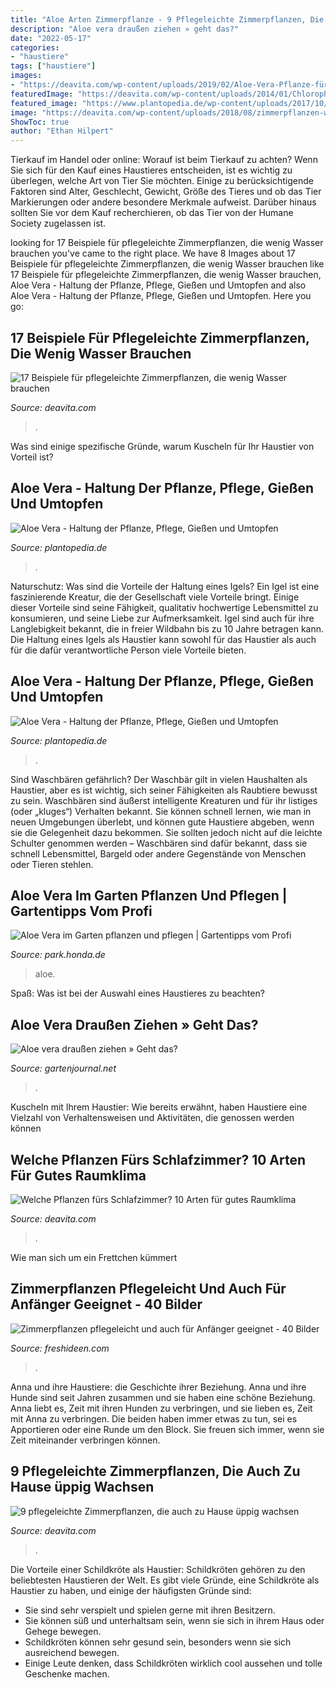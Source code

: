 ```yaml
---
title: "Aloe Arten Zimmerpflanze - 9 Pflegeleichte Zimmerpflanzen, Die Auch Zu Hause üppig Wachsen"
description: "Aloe vera draußen ziehen » geht das?"
date: "2022-05-17"
categories:
- "haustiere"
tags: ["haustiere"]
images:
- "https://deavita.com/wp-content/uploads/2019/02/Aloe-Vera-Pflanze-fürs-Schlafzimmer-gesund-luftreinigend.jpg"
featuredImage: "https://deavita.com/wp-content/uploads/2014/01/Chlorophytum-Grünlilie-in-Töpfen-pflanzen-Zu-Hause.jpeg"
featured_image: "https://www.plantopedia.de/wp-content/uploads/2017/10/aloe-vera-pflanze-6433-768x512.jpg"
image: "https://deavita.com/wp-content/uploads/2018/08/zimmerpflanzen-wenig-wasser-aloe-vera-pflanze.jpg"
ShowToc: true
author: "Ethan Hilpert"
---
```



Tierkauf im Handel oder online: Worauf ist beim Tierkauf zu achten?
Wenn Sie sich für den Kauf eines Haustieres entscheiden, ist es wichtig zu überlegen, welche Art von Tier Sie möchten. Einige zu berücksichtigende Faktoren sind Alter, Geschlecht, Gewicht, Größe des Tieres und ob das Tier Markierungen oder andere besondere Merkmale aufweist. Darüber hinaus sollten Sie vor dem Kauf recherchieren, ob das Tier von der Humane Society zugelassen ist.

	

		
looking for 17 Beispiele für pflegeleichte Zimmerpflanzen, die wenig Wasser brauchen you've came to the right place. We have 8 Images about 17 Beispiele für pflegeleichte Zimmerpflanzen, die wenig Wasser brauchen like 17 Beispiele für pflegeleichte Zimmerpflanzen, die wenig Wasser brauchen, Aloe Vera - Haltung der Pflanze, Pflege, Gießen und Umtopfen and also Aloe Vera - Haltung der Pflanze, Pflege, Gießen und Umtopfen. Here you go:
		
    
## 17 Beispiele Für Pflegeleichte Zimmerpflanzen, Die Wenig Wasser Brauchen

<img loading=lazy src="https://deavita.com/wp-content/uploads/2018/08/zimmerpflanzen-wenig-wasser-aloe-vera-pflanze.jpg" onerror="this.onerror=null;this.src='https://tse3.mm.bing.net/th?id=OIP.nl_Q3-GaRgNd72y_Cm888QHaI8&amp;pid=15.1';" alt="17 Beispiele für pflegeleichte Zimmerpflanzen, die wenig Wasser brauchen">

_Source: deavita.com_

>. 

	

Was sind einige spezifische Gründe, warum Kuscheln für Ihr Haustier von Vorteil ist?

    
## Aloe Vera - Haltung Der Pflanze, Pflege, Gießen Und Umtopfen

<img loading=lazy src="https://www.plantopedia.de/wp-content/uploads/2017/10/aloe-vera-pflanze-8588.jpg" onerror="this.onerror=null;this.src='https://tse3.mm.bing.net/th?id=OIP.hz44YRLLYc7xztvmjPQEMgHaE8&amp;pid=15.1';" alt="Aloe Vera - Haltung der Pflanze, Pflege, Gießen und Umtopfen">

_Source: plantopedia.de_

>. 

	

Naturschutz: Was sind die Vorteile der Haltung eines Igels?
Ein Igel ist eine faszinierende Kreatur, die der Gesellschaft viele Vorteile bringt. Einige dieser Vorteile sind seine Fähigkeit, qualitativ hochwertige Lebensmittel zu konsumieren, und seine Liebe zur Aufmerksamkeit. Igel sind auch für ihre Langlebigkeit bekannt, die in freier Wildbahn bis zu 10 Jahre betragen kann. Die Haltung eines Igels als Haustier kann sowohl für das Haustier als auch für die dafür verantwortliche Person viele Vorteile bieten.

    
## Aloe Vera - Haltung Der Pflanze, Pflege, Gießen Und Umtopfen

<img loading=lazy src="https://www.plantopedia.de/wp-content/uploads/2017/10/aloe-vera-pflanze-6433-768x512.jpg" onerror="this.onerror=null;this.src='https://tse2.mm.bing.net/th?id=OIP.l-PAlxfd-ow1HYcIiW4LPgHaE8&amp;pid=15.1';" alt="Aloe Vera - Haltung der Pflanze, Pflege, Gießen und Umtopfen">

_Source: plantopedia.de_

>. 

	

Sind Waschbären gefährlich?
Der Waschbär gilt in vielen Haushalten als Haustier, aber es ist wichtig, sich seiner Fähigkeiten als Raubtiere bewusst zu sein. Waschbären sind äußerst intelligente Kreaturen und für ihr listiges (oder „kluges“) Verhalten bekannt. Sie können schnell lernen, wie man in neuen Umgebungen überlebt, und können gute Haustiere abgeben, wenn sie die Gelegenheit dazu bekommen. Sie sollten jedoch nicht auf die leichte Schulter genommen werden – Waschbären sind dafür bekannt, dass sie schnell Lebensmittel, Bargeld oder andere Gegenstände von Menschen oder Tieren stehlen.

    
## Aloe Vera Im Garten Pflanzen Und Pflegen | Gartentipps Vom Profi

<img loading=lazy src="https://park.honda.de/wp-content/uploads/2019/07/HondaPark_Header_Aloe-Vera-1.png" onerror="this.onerror=null;this.src='https://tse2.mm.bing.net/th?id=OIP.KUc4eV-xl5Hoh9WZo6h-JAHaC1&amp;pid=15.1';" alt="Aloe Vera im Garten pflanzen und pflegen | Gartentipps vom Profi">

_Source: park.honda.de_

>aloe. 

	

Spaß: Was ist bei der Auswahl eines Haustieres zu beachten?

    
## Aloe Vera Draußen Ziehen » Geht Das?

<img loading=lazy src="https://www.gartenjournal.net/wp-content/uploads/Aloe-vera-draussen.jpg" onerror="this.onerror=null;this.src='https://tse3.mm.bing.net/th?id=OIP.AAXi5Sy83btB1JE39NSLpQHaE7&amp;pid=15.1';" alt="Aloe vera draußen ziehen » Geht das?">

_Source: gartenjournal.net_

>. 

	

Kuscheln mit Ihrem Haustier: Wie bereits erwähnt, haben Haustiere eine Vielzahl von Verhaltensweisen und Aktivitäten, die genossen werden können

    
## Welche Pflanzen Fürs Schlafzimmer? 10 Arten Für Gutes Raumklima

<img loading=lazy src="https://deavita.com/wp-content/uploads/2019/02/Aloe-Vera-Pflanze-fürs-Schlafzimmer-gesund-luftreinigend.jpg" onerror="this.onerror=null;this.src='https://tse1.mm.bing.net/th?id=OIP.OShuKtARWd7pzCLzrzRb3wHaH4&amp;pid=15.1';" alt="Welche Pflanzen fürs Schlafzimmer? 10 Arten für gutes Raumklima">

_Source: deavita.com_

>. 

	

Wie man sich um ein Frettchen kümmert

    
## Zimmerpflanzen Pflegeleicht Und Auch Für Anfänger Geeignet - 40 Bilder

<img loading=lazy src="https://freshideen.com/wp-content/uploads/2014/11/beliebteste-zimmerpflanzen-soleirolia-soleirolii-bubikopf1.jpg" onerror="this.onerror=null;this.src='https://tse2.mm.bing.net/th?id=OIP.ysyu-unmVj2IPxyEaQ1MqADfEX&amp;pid=15.1';" alt="Zimmerpflanzen pflegeleicht und auch für Anfänger geeignet - 40 Bilder">

_Source: freshideen.com_

>. 

	

Anna und ihre Haustiere: die Geschichte ihrer Beziehung.
Anna und ihre Hunde sind seit Jahren zusammen und sie haben eine schöne Beziehung. Anna liebt es, Zeit mit ihren Hunden zu verbringen, und sie lieben es, Zeit mit Anna zu verbringen. Die beiden haben immer etwas zu tun, sei es Apportieren oder eine Runde um den Block. Sie freuen sich immer, wenn sie Zeit miteinander verbringen können.

    
## 9 Pflegeleichte Zimmerpflanzen, Die Auch Zu Hause üppig Wachsen

<img loading=lazy src="https://deavita.com/wp-content/uploads/2014/01/Chlorophytum-Grünlilie-in-Töpfen-pflanzen-Zu-Hause.jpeg" onerror="this.onerror=null;this.src='https://tse1.mm.bing.net/th?id=OIP.mL0gAU0DHvawZb9SuUvmewHaEl&amp;pid=15.1';" alt="9 pflegeleichte Zimmerpflanzen, die auch zu Hause üppig wachsen">

_Source: deavita.com_

>. 

	

Die Vorteile einer Schildkröte als Haustier:
Schildkröten gehören zu den beliebtesten Haustieren der Welt. Es gibt viele Gründe, eine Schildkröte als Haustier zu haben, und einige der häufigsten Gründe sind:
- Sie sind sehr verspielt und spielen gerne mit ihren Besitzern.
- Sie können süß und unterhaltsam sein, wenn sie sich in ihrem Haus oder Gehege bewegen.
- Schildkröten können sehr gesund sein, besonders wenn sie sich ausreichend bewegen.
- Einige Leute denken, dass Schildkröten wirklich cool aussehen und tolle Geschenke machen.


